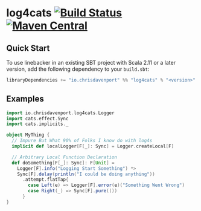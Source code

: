 # log4cats [![Build Status](https://travis-ci.org/ChristopherDavenport/log4cats.svg?branch=master)](https://travis-ci.org/ChristopherDavenport/log4cats) [![Maven Central](https://maven-badges.herokuapp.com/maven-central/io.chrisdavenport/log4cats_2.12/badge.svg)](https://maven-badges.herokuapp.com/maven-central/io.chrisdavenport/log4cats_2.12)

## Quick Start

To use linebacker in an existing SBT project with Scala 2.11 or a later version, add the following dependency to your
`build.sbt`:

```scala
libraryDependencies += "io.chrisdavenport" %% "log4cats" % "<version>"
```

## Examples

```scala
import io.chrisdavenport.log4cats.Logger
import cats.effect.Sync
import cats.implicits._

object MyThing {
  // Impure But What 90% of Folks I know do with log4s
  implicit def localLogger[F[_]: Sync] = Logger.createLocal[F]

  // Arbitrary Local Function Declaration
  def doSomething[F[_]: Sync]: F[Unit] =
    Logger[F].info("Logging Start Something") *>
    Sync[F].delay(println("I could be doing anything"))
      .attempt.flatTap{
        case Left(e) => Logger[F].error(e)("Something Went Wrong")
        case Right(_) => Sync[F].pure(())
      }
}
```